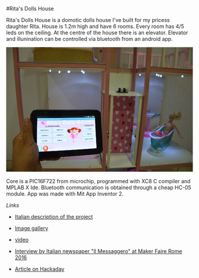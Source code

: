 #Rita's Dolls House

Rita's Dolls House is a domotic dolls house I've built for my pricess daughter Rita. House is 1.2m high and have 6 rooms. Every room has 4/5 leds on the ceiling. At the centre of the house there is an elevator. Elevator and illunination can be controlled via bluetooth from an android app.

![image](https://github.com/Cyb3rn0id/rita-s_dolls_house/blob/master/rita-s_dolls_house.JPG)

Core is a PIC16F722 from microchip, programmed with XC8 C compiler and MPLAB X Ide. Bluetooth communication is obtained through a cheap HC-05 module. App was made with Mit App Inventor 2.

*Links*

- [Italian description of the project](http://www.settorezero.com/wordpress/ritas-dolls-house-una-casa-delle-bambole-controllata-via-bluetooth-dal-tablet-o-dal-cellulare/)

- [Image gallery](https://photos.google.com/share/AF1QipOOrqpKd-cvQUrsIfhoVWy5dRkHh_fhxnP_H8g9BJzX-8nEUQpSl9Vk6Fe8AOhcOg?key=ODVrdDJpWDd2MnpPSGxNUDVIUVFlTTBZa3U0Z1NR)

- [video](https://youtu.be/JY5K_JaSVwc)

- [Interview by Italian newspaper "Il Messaggero" at Maker Faire Rome 2016](http://www.ilmessaggero.it/tecnologia/makerfaire/maker_faire_casa_delle_bambole_robotica-2029459.html)

- [Article on Hackaday](http://hackaday.com/2016/09/06/ritas-dolls-probably-live-better-than-you-do/)
